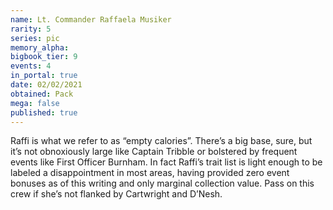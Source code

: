 ```yaml
---
name: Lt. Commander Raffaela Musiker
rarity: 5
series: pic
memory_alpha:
bigbook_tier: 9
events: 4
in_portal: true
date: 02/02/2021
obtained: Pack
mega: false
published: true
---
```


Raffi is what we refer to as “empty calories”. There’s a big base, sure, but it’s not obnoxiously large like Captain Tribble or bolstered by frequent events like First Officer Burnham. In fact Raffi’s trait list is light enough to be labeled a disappointment in most areas, having provided zero event bonuses as of this writing and only marginal collection value. Pass on this crew if she’s not flanked by Cartwright and D’Nesh.
